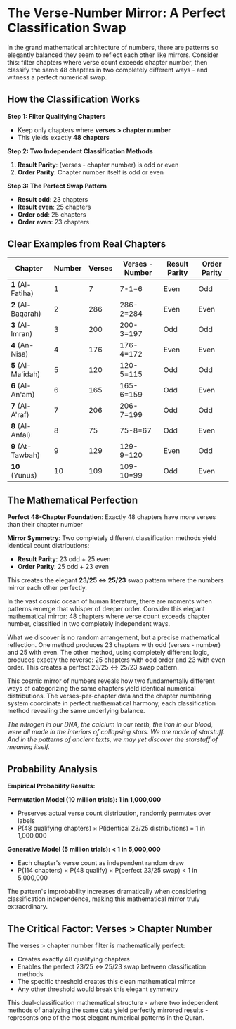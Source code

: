 # The Verse-Number Mirror: A Perfect Classification Swap

In the grand mathematical architecture of numbers, there are patterns so elegantly balanced they seem to reflect each other like mirrors. Consider this: filter chapters where verse count exceeds chapter number, then classify the same 48 chapters in two completely different ways - and witness a perfect numerical swap.

## How the Classification Works

**Step 1: Filter Qualifying Chapters**

- Keep only chapters where **verses > chapter number**
- This yields exactly **48 chapters**

**Step 2: Two Independent Classification Methods**

1. **Result Parity**: (verses - chapter number) is odd or even
2. **Order Parity**: Chapter number itself is odd or even

**Step 3: The Perfect Swap Pattern**

- **Result odd**: 23 chapters
- **Result even**: 25 chapters
- **Order odd**: 25 chapters
- **Order even**: 23 chapters

## Clear Examples from Real Chapters

| Chapter            | Number | Verses | Verses - Number | Result Parity | Order Parity |
| ------------------ | ------ | ------ | --------------- | ------------- | ------------ |
| **1** (Al-Fatiha)  | 1      | 7      | 7-1=6           | Even          | Odd          |
| **2** (Al-Baqarah) | 2      | 286    | 286-2=284       | Even          | Even         |
| **3** (Al-Imran)   | 3      | 200    | 200-3=197       | Odd           | Odd          |
| **4** (An-Nisa)    | 4      | 176    | 176-4=172       | Even          | Even         |
| **5** (Al-Ma'idah) | 5      | 120    | 120-5=115       | Odd           | Odd          |
| **6** (Al-An'am)   | 6      | 165    | 165-6=159       | Odd           | Even         |
| **7** (Al-A'raf)   | 7      | 206    | 206-7=199       | Odd           | Odd          |
| **8** (Al-Anfal)   | 8      | 75     | 75-8=67         | Odd           | Even         |
| **9** (At-Tawbah)  | 9      | 129    | 129-9=120       | Even          | Odd          |
| **10** (Yunus)     | 10     | 109    | 109-10=99       | Odd           | Even         |

## The Mathematical Perfection

**Perfect 48-Chapter Foundation**: Exactly 48 chapters have more verses than their chapter number

**Mirror Symmetry**: Two completely different classification methods yield identical count distributions:

- **Result Parity**: 23 odd + 25 even
- **Order Parity**: 25 odd + 23 even

This creates the elegant **23/25 ↔ 25/23** swap pattern where the numbers mirror each other perfectly.

In the vast cosmic ocean of human literature, there are moments when patterns emerge that whisper of deeper order. Consider this elegant mathematical mirror: 48 chapters where verse count exceeds chapter number, classified in two completely independent ways.

What we discover is no random arrangement, but a precise mathematical reflection. One method produces 23 chapters with odd (verses - number) and 25 with even. The other method, using completely different logic, produces exactly the reverse: 25 chapters with odd order and 23 with even order. This creates a perfect 23/25 ↔ 25/23 swap pattern.

This cosmic mirror of numbers reveals how two fundamentally different ways of categorizing the same chapters yield identical numerical distributions. The verses-per-chapter data and the chapter numbering system coordinate in perfect mathematical harmony, each classification method revealing the same underlying balance.

_The nitrogen in our DNA, the calcium in our teeth, the iron in our blood, were all made in the interiors of collapsing stars. We are made of starstuff. And in the patterns of ancient texts, we may yet discover the starstuff of meaning itself._

## Probability Analysis

**Empirical Probability Results:**

**Permutation Model (10 million trials): 1 in 1,000,000**

- Preserves actual verse count distribution, randomly permutes over labels
- P(48 qualifying chapters) × P(identical 23/25 distributions) = 1 in 1,000,000

**Generative Model (5 million trials): < 1 in 5,000,000**

- Each chapter's verse count as independent random draw
- P(114 chapters) × P(48 qualify) × P(perfect 23/25 swap) < 1 in 5,000,000

The pattern's improbability increases dramatically when considering classification independence, making this mathematical mirror truly extraordinary.

## The Critical Factor: Verses > Chapter Number

The verses > chapter number filter is mathematically perfect:

- Creates exactly 48 qualifying chapters
- Enables the perfect 23/25 ↔ 25/23 swap between classification methods
- The specific threshold creates this clean mathematical mirror
- Any other threshold would break this elegant symmetry

This dual-classification mathematical structure - where two independent methods of analyzing the same data yield perfectly mirrored results - represents one of the most elegant numerical patterns in the Quran.
